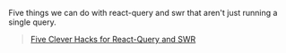  Five things we can do with react-query and swr that aren't just running a single query. 
 > [Five Clever Hacks for React-Query and SWR](https://www.youtube.com/watch?v=JaM2rExmmqs)
